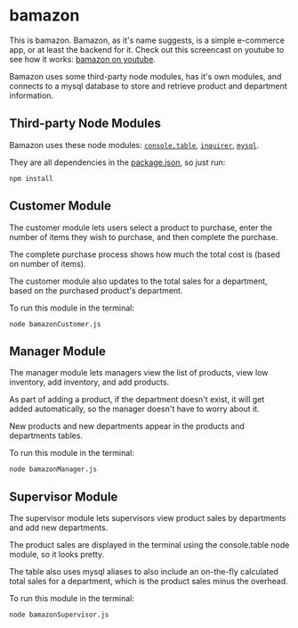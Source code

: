 # bamazon

This is bamazon. Bamazon, as it's name suggests, is a simple e-commerce app, or at least the backend for it. Check out this screencast on youtube to see how it works: [bamazon on youtube](https://youtu.be/hF-m9R-r19s).

Bamazon uses some third-party node modules, has it's own modules, and connects to a mysql database to store and retrieve product and department information.

## Third-party Node Modules

Bamazon uses these node modules: [`console.table`](https://www.npmjs.com/package/console.table), [`inquirer`](https://www.npmjs.com/package/inquirer), [`mysql`](https://www.npmjs.com/package/mysql).

They are all dependencies in the [package.json](https://github.com/Meggin/bamazon/blob/master/package.json), so just run:

`npm install`

## Customer Module

The customer module lets users select a product to purchase, enter the number of items they wish to purchase, and then complete the purchase.

The complete purchase process shows how much the total cost is (based on number of items).

The customer module also updates to the total sales for a department, based on the purchased product's department.

To run this module in the terminal:

`node bamazonCustomer.js`

## Manager Module

The manager module lets managers view the list of products, view low inventory, add inventory, and add products.

As part of adding a product, if the department doesn't exist, it will get added automatically,
so the manager doesn't have to worry about it.

New products and new departments appear in the products and departments tables.

To run this module in the terminal:

`node bamazonManager.js`

## Supervisor Module

The supervisor module lets supervisors view product sales by departments and add new departments.

The product sales are displayed in the terminal using the console.table node module,
so it looks pretty.

The table also uses mysql aliases to also include an on-the-fly calculated total sales for a department, which is the product sales minus the overhead.

To run this module in the terminal:

`node bamazonSupervisor.js`



